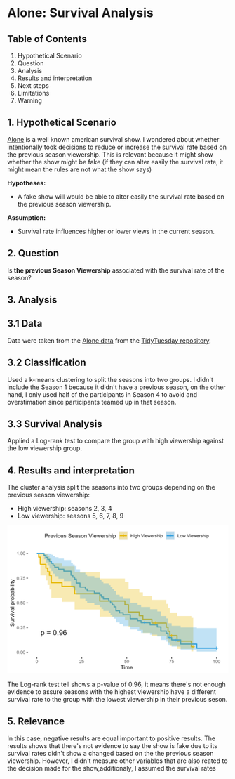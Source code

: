 # Alone: Survival Analysis

## Table of Contents
1. Hypothetical Scenario
2. Question
3. Analysis
4. Results and interpretation
5. Next steps
6. Limitations
7. Warning 

## 1. Hypothetical Scenario
[Alone](https://en.wikipedia.org/wiki/Alone_(TV_series)) is a well known american survival show. I wondered about whether intentionally took decisions to reduce or increase the survival rate based on the previous season viewership. This is relevant because it might show whether the show might be fake (if they can alter easily the survival rate, it might mean the rules are not what the show says)  

**Hypotheses:**
- A fake show will would be able to alter easily the survival rate based on the previous season viewership.

**Assumption:**
- Survival rate influences higher or lower views in the current season.

## 2. Question
Is **the previous Season Viewership** associated with the survival rate of the season?

## 3. Analysis
## 3.1 Data
Data were taken from the [Alone data](https://github.com/rfordatascience/tidytuesday/blob/master/data/2023/2023-01-24/readme.md) from the [TidyTuesday repository](https://github.com/rfordatascience/tidytuesday).
## 3.2 Classification
Used a k-means clustering to split the seasons into two groups. I didn't include the Season 1 because it didn't have a previous season, on the other hand, I only used half of the participants in Season 4 to avoid and overstimation since participants teamed up in that season.

## 3.3 Survival Analysis
Applied a Log-rank test to compare the group with high viewership against the low viewership group.

## 4. Results and interpretation
The cluster analysis split the seasons into two groups depending on the previous season viewership:
- High viewership: seasons 2, 3, 4
- Low viewership: seasons 5, 6, 7, 8, 9

![](Survival_analysis.png)

The Log-rank test tell shows a p-value of 0.96, it means there's not enough evidence to assure seasons with the highest viewership have a different survival rate to the group with the lowest viewership in their previous seson.  

## 5. Relevance
In this case, negative results are equal important to positive results. The results shows that there's not evidence to say the show is fake due to its survival rates didn't show a changed based on the the previous season viewership. However, I didn't measure other variables that are also reated to the decision made for the show,additionaly, I assumed the survival rates 


